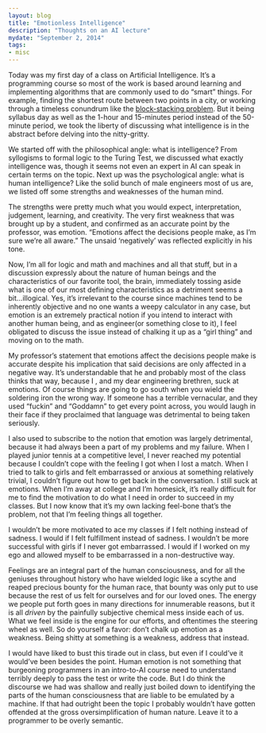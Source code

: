 ```yaml
---
layout: blog
title: "Emotionless Intelligence"
description: "Thoughts on an AI lecture"
mydate: "September 2, 2014"
tags:
- misc
---
```



Today was my first day of a class on Artificial Intelligence. It’s a programming course so most of the work is based around learning and implementing algorithms that are commonly used to do “smart” things. For example, finding the shortest route between two points in a city, or working through a timeless conundrum like the [block-stacking problem](http://en.wikipedia.org/wiki/Block-stacking_problem). But it being syllabus day as well as the 1-hour and 15-minutes period instead of the 50-minute period, we took the liberty of discussing what intelligence is in the abstract before delving into the nitty-gritty.

We started off with the philosophical angle: what is intelligence? From syllogisms to formal logic to the Turing Test, we discussed what exactly intelligence was, though it seems not even an expert in AI can speak in certain terms on the topic. Next up was the psychological angle: what is human intelligence? Like the solid bunch of male engineers most of us are, we listed off some strengths and weaknesses of the human mind.

The strengths were pretty much what you would expect, interpretation, judgement, learning, and creativity. The very first weakness that was brought up by a student, and confirmed as an accurate point by the professor, was emotion. “Emotions affect the decisions people make, as I’m sure we’re all aware.” The unsaid ‘negatively’ was reflected explicitly in his tone.

Now, I’m all for logic and math and machines and all that stuff, but in a discussion expressly about the nature of human beings and the characteristics of our favorite tool, the brain, immediately tossing aside what is one of our most defining characteristics as a detriment seems a bit...illogical. Yes, it’s irrelevant to the course since machines tend to be inherently objective and no one wants a weepy calculator in any case, but emotion is an extremely practical notion if you intend to interact with another human being, and as engineer(or something close to it), I feel obligated to discuss the issue instead of chalking it up as a “girl thing” and moving on to the math.

My professor’s statement that emotions affect the decisions people make is accurate despite his implication that said decisions are only affected in a negative way. It’s understandable that he and probably most of the class thinks that way, because I , and my dear engineering brethren, suck at emotions. Of course things are going to go south when you wield the soldering iron the wrong way. If someone has a terrible vernacular, and they used “fuckin” and “Goddamn” to get every point across, you would laugh in their face if they proclaimed that language was detrimental to being taken seriously. 

I also used to subscribe to the notion that emotion was largely detrimental, because it had always been a part of my problems and my failure. When I played junior tennis at a competitive level, I never reached my potential because I couldn’t cope with the feeling I got when I lost a match. When I tried to talk to girls and felt embarrassed or anxious at something relatively trivial, I couldn’t figure out how to get back in the conversation. I still suck at emotions. When I’m away at college and I’m homesick, it’s really difficult for me to find the motivation to do what I need in order to succeed in my classes. But I now know that it’s my own lacking feel-bone that’s the problem, not that I’m feeling things all together.

I wouldn’t be more motivated to ace my classes if I felt nothing instead of sadness. I would if I felt fulfillment instead of sadness. I wouldn’t be more successful with girls if I never got embarrassed. I would if I worked on my ego and allowed myself to be embarrassed in a non-destructive way.

Feelings are an integral part of the human consciousness, and for all the geniuses throughout history who have wielded logic like a scythe and reaped precious bounty for the human race, that bounty was only put to use because the rest of us felt for ourselves and for our loved ones. The energy we people put forth goes in many directions for innumerable reasons, but it is all *driven* by the painfully subjective chemical mess inside each of us. What we feel inside is the engine for our efforts, and oftentimes the steering wheel as well. So do yourself a favor: don’t chalk up emotion as a weakness. Being shitty at something is a weakness, address that instead.

I would have liked to bust this tirade out in class, but even if I could’ve it would’ve been besides the point. Human emotion is not something that burgeoning programmers in an intro-to-AI course need to understand terribly deeply to pass the test or write the code. But I do think the discourse we had was shallow and really just boiled down to identifying the parts of the human consciousness that are liable to be emulated by a machine. If that had outright been the topic I probably wouldn’t have gotten offended at the gross oversimplification of human nature. Leave it to a programmer to be overly semantic.
